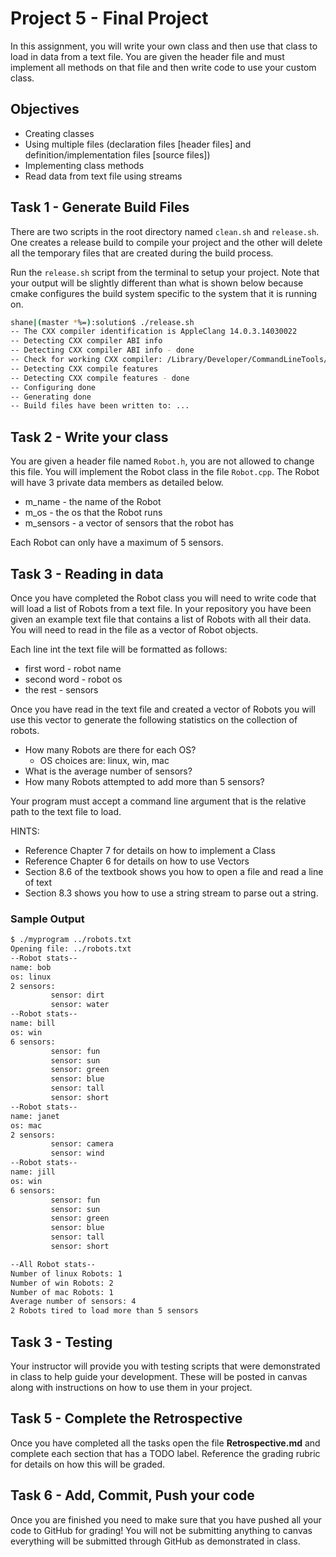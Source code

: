 # Project 5 - Final Project

In this assignment, you will write your own class and then use that class to
load in data from a text file. You are given the header file and must implement
all methods on that file and then write code to use your custom class.

## Objectives

- Creating classes
- Using multiple files (declaration files [header files] and definition/implementation files [source files])
- Implementing class methods
- Read data from text file using streams

## Task 1 - Generate Build Files

There are two scripts in the root directory named `clean.sh` and `release.sh`.
One creates a release build to compile your project and the other will delete
all the temporary files that are created during the build process.

Run the `release.sh` script from the terminal to setup your project. Note
that your output will be slightly different than what is shown below because
cmake configures the build system specific to the system that it is running on.

```bash
shane|(master *%=):solution$ ./release.sh
-- The CXX compiler identification is AppleClang 14.0.3.14030022
-- Detecting CXX compiler ABI info
-- Detecting CXX compiler ABI info - done
-- Check for working CXX compiler: /Library/Developer/CommandLineTools/usr/bin/c++ - skipped
-- Detecting CXX compile features
-- Detecting CXX compile features - done
-- Configuring done
-- Generating done
-- Build files have been written to: ...
```

## Task 2 - Write your class

You are given a header file named `Robot.h`, you are not allowed to change this
file. You will implement the Robot class in the file `Robot.cpp`. The Robot
will have 3 private data members as detailed below.

- m_name - the name of the Robot
- m_os - the os that the Robot runs
- m_sensors - a vector of sensors that the robot has

Each Robot can only have a maximum of 5 sensors.

## Task 3 - Reading in data

Once you have completed the Robot class you will need to write code that will
load a list of Robots from a text file. In your repository you have been given
an example text file that contains a list of Robots with all their data. You
will need to read in the file as a vector of Robot objects.

Each line int the text file will be formatted as follows:

- first word - robot name
- second word - robot os
- the rest - sensors

Once you have read in the text file and created a vector of Robots you will use
this vector to generate the following statistics on the collection of robots.

- How many Robots are there for each OS?
  - OS choices are: linux, win, mac
- What is the average number of sensors?
- How many Robots attempted to add more than 5 sensors?

Your program must accept a command line argument that is the relative path to
the text file to load.

HINTS:

- Reference Chapter 7 for details on how to implement a Class
- Reference Chapter 6 for details on how to use Vectors
- Section 8.6 of the textbook shows you how to open a file and read a line of
  text
- Section 8.3 shows you how to use a string stream to parse out a string.

### Sample Output

```bash
$ ./myprogram ../robots.txt
Opening file: ../robots.txt
--Robot stats--
name: bob
os: linux
2 sensors:
         sensor: dirt
         sensor: water
--Robot stats--
name: bill
os: win
6 sensors:
         sensor: fun
         sensor: sun
         sensor: green
         sensor: blue
         sensor: tall
         sensor: short
--Robot stats--
name: janet
os: mac
2 sensors:
         sensor: camera
         sensor: wind
--Robot stats--
name: jill
os: win
6 sensors:
         sensor: fun
         sensor: sun
         sensor: green
         sensor: blue
         sensor: tall
         sensor: short

--All Robot stats--
Number of linux Robots: 1
Number of win Robots: 2
Number of mac Robots: 1
Average number of sensors: 4
2 Robots tired to load more than 5 sensors
```

## Task 3 - Testing

Your instructor will provide you with testing scripts that were demonstrated in
class to help guide your development. These will be posted in canvas along with
instructions on how to use them in your project.

## Task 5 - Complete the Retrospective

Once you have completed all the tasks open the file **Retrospective.md** and
complete each section that has a TODO label. Reference the grading rubric
for details on how this will be graded.

## Task 6 - Add, Commit, Push your code

Once you are finished you need to make sure that you have pushed all your code
to GitHub for grading! You will not be submitting anything to canvas everything
will be submitted through GitHub as demonstrated in class.
